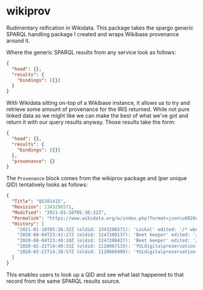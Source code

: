 # wikiprov

Rudimentary reification in Wikidata. This package takes the spargo generic
SPARQL handling package I created and wraps Wikibase provenance around it.

Where the generic SPARQL results from any service look as follows:

```json
{
  "head": {},
  "results": {
    "bindings": [{}]
  }
}
```
With Wikidata sitting on-top of a Wikibase instance, it allows us to try and
retrieve some amount of provenance for the IRIS returned. While not pure linked
data as we might like we can make the best of what we've got and return it with
our query results anyway. Those results take the form:

```json
{
  "head": {},
  "results": {
    "bindings": [{}]
  },
  "provenance": {}
}
```
The `Provenance` block comes from the wikiprov package and (per unique QID)
tentatively looks as follows:

```json
{
  "Title": "Q5381415",
  "Revision": 1343296571,
  "Modified": "2021-01-18T05:36:32Z",
  "Permalink": "https://www.wikidata.org/w/index.php?format=json\u0026oldid=1343296571\u0026title=Q5381415",
  "History": [
    "2021-01-18T05:36:32Z (oldid: 1343296571): 'Lockal' edited: '/* wbcreateclaim-create:1| */ [[Property:P646]]: /m/0fc557'",
    "2020-08-04T23:41:27Z (oldid: 1247209137): 'Beet keeper' edited: '/* wbsetclaim-update:2||1 */ [[Property:P4152]]: B297E169'",
    "2020-08-04T23:40:10Z (oldid: 1247208427): 'Beet keeper' edited: '/* wbsetclaim-update:2||1 */ [[Property:P4152]]: 325E1010'",
    "2020-02-21T14:40:33Z (oldid: 1120067133): 'YULdigitalpreservation' edited: '/* wbsetaliases-add:3|en */ Envoy Document File, Envoy Document, Envoy 1'",
    "2020-02-21T14:38:57Z (oldid: 1120066909): 'YULdigitalpreservation' edited: '/* wbsetclaim-create:2||1 */ [[Property:P348]]: 1'"
  ]
}
```
This enables users to look up a QID and see what last happened to that record
from the same SPARQL results source.
